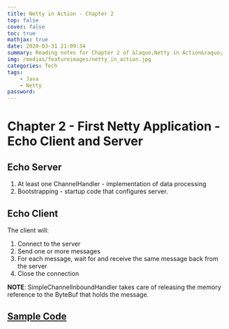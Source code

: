 ```yaml
---
title: Netty in Action - Chapter 2
top: false
cover: false
toc: true
mathjax: true
date: 2020-03-31 21:09:34
summary: Reading notes for Chapter 2 of &laquo;Netty in Action&raquo;
img: /medias/featureimages/netty_in_action.jpg
categories: Tech
tags:
    - Java
    - Netty
password:
---
```


# Chapter 2 - First Netty Application - Echo Client and Server

## Echo Server
1. At least one ChannelHandler - implementation of data processing
2. Bootstrapping - startup code that configures server.


## Echo Client
The client will: 
1. Connect to the server
2. Send one or more messages
3. For each message, wait for and receive the same message back from the server
4. Close the connection

**NOTE**: SimpleChannelInboundHandler takes care of releasing the memory reference to the ByteBuf that holds the message.
## [Sample Code](https://github.com/adrrrrrrrian/programs-for-language-learning/tree/master/Java/Netty/Chapter2)